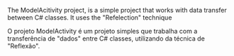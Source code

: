 The ModelAcitivity project, is a simple project that works with data transfer between C# classes. 
It uses the "Refelection" technique

O projeto ModelActivity é um projeto simples que trabalha com a transferência de "dados" entre C# classes, 
utilizando da técnica de "Reflexão".


